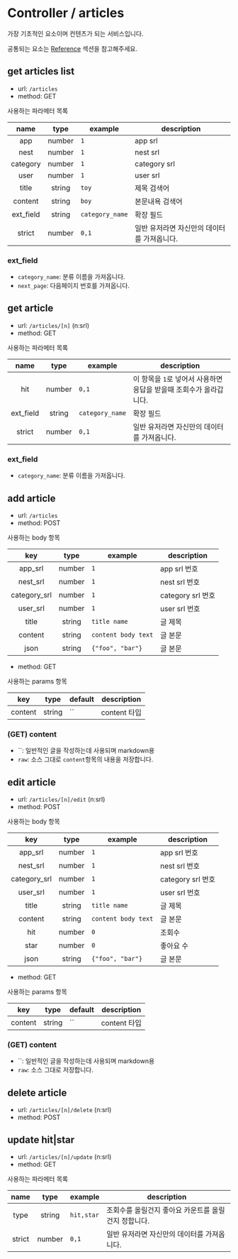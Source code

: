 # Controller / articles

가장 기초적인 요소이며 컨텐츠가 되는 서비스입니다.

공통되는 요소는 [Reference](https://github.com/redgoose-dev/goose-api/tree/master/controller#reference) 섹션을 참고해주세요.


## get articles list
- url: `/articles`
- method: GET

사용하는 파라메터 목록

| name | type | example | description |
|:---:|:---:|---|---|
| app | number | `1` | app srl |
| nest | number | `1` | nest srl |
| category | number | `1` | category srl |
| user | number | `1` | user srl |
| title | string | `toy` | 제목 검색어 |
| content | string | `boy` | 본문내욕 검색어 |
| ext_field | string | `category_name` | 확장 필드 |
| strict | number | `0,1` | 일반 유저라면 자신만의 데이터를 가져옵니다. |

### ext_field
- `category_name`: 분류 이름을 가져옵니다.
- `next_page`: 다음페이지 번호를 가져옵니다.


## get article
- url: `/articles/[n]` (n:srl)
- method: GET

사용하는 파라메터 목록

| name | type | example | description |
|:---:|:---:|---|---|
| hit | number | `0,1` | 이 항목을 `1`로 넣어서 사용하면 응답을 받을때 조회수가 올라갑니다. |
| ext_field | string | `category_name` | 확장 필드 |
| strict | number | `0,1` | 일반 유저라면 자신만의 데이터를 가져옵니다. |

### ext_field
- `category_name`: 분류 이름을 가져옵니다.


## add article
- url: `/articles`
- method: POST

사용하는 body 항목

| key | type | example | description |
|:---:|:---:|---|---|
| app_srl | number | `1` | app srl 번호 |
| nest_srl | number | `1` | nest srl 번호 |
| category_srl | number | `1` | category srl 번호 |
| user_srl | number | `1` | user srl 번호 |
| title | string | `title name` | 글 제목 |
| content | string | `content body text` | 글 본문 |
| json | string | `{"foo", "bar"}` | 글 본문 |

- method: GET

사용하는 params 항목

| key | type | default | description |
|:---:|:---:|---|---|
| content | string | `` | content 타입 |

### (GET) content

- ``: 일반적인 글을 작성하는데 사용되며 markdown용
- `raw`: 소스 그대로 `content`항목의 내용을 저장합니다.


## edit article
- url: `/articles/[n]/edit` (n:srl)
- method: POST

사용하는 body 항목

| key | type | example | description |
|:---:|:---:|---|---|
| app_srl | number | `1` | app srl 번호 |
| nest_srl | number | `1` | nest srl 번호 |
| category_srl | number | `1` | category srl 번호 |
| user_srl | number | `1` | user srl 번호 |
| title | string | `title name` | 글 제목 |
| content | string | `content body text` | 글 본문 |
| hit | number | `0` | 조회수 |
| star | number | `0` | 좋아요 수 |
| json | string | `{"foo", "bar"}` | 글 본문 |

- method: GET

사용하는 params 항목

| key | type | default | description |
|:---:|:---:|---|---|
| content | string | `` | content 타입 |

### (GET) content

- ``: 일반적인 글을 작성하는데 사용되며 markdown용
- `raw`: 소스 그대로 저장합니다.


## delete article
- url: `/articles/[n]/delete` (n:srl)
- method: POST


## update hit|star
- url: `/articles/[n]/update` (n:srl)
- method: GET

사용하는 파라메터 목록

| name | type | example | description |
|:---:|:---:|---|---|
| type | string | `hit,star` | 조회수를 올릴건지 좋아요 카운트를 올릴건지 정합니다. |
| strict | number | `0,1` | 일반 유저라면 자신만의 데이터를 가져옵니다. |